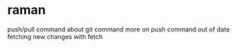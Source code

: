 # raman
push/pull command
about git command
more on push command
out of date
fetching new changes with fetch
